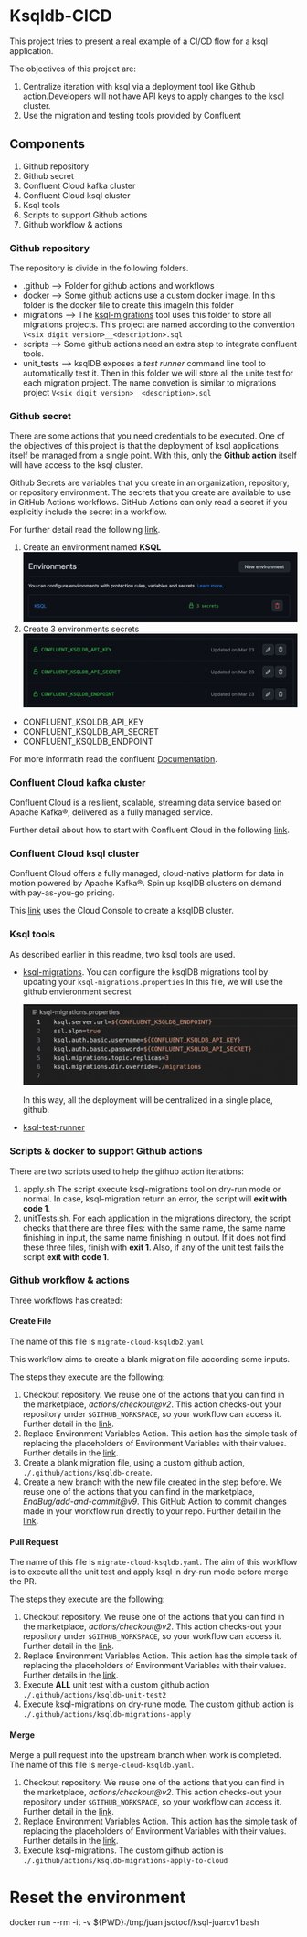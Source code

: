 # Ksqldb-CICD

This project tries to present a real example of a CI/CD flow for a ksql application.

The objectives of this project are:

1. Centralize iteration with ksql via a deployment tool like Github action.Developers will not have API keys to apply changes to the ksql cluster.
2. Use the migration and testing tools provided by Confluent

## Components

1. Github repository
2. Github secret
3. Confluent Cloud kafka cluster
4. Confluent Cloud ksql cluster
5. Ksql tools
6. Scripts to support Github actions
7. Github workflow & actions

### Github repository

The repository is divide in the following folders.

* .github --> Folder for github actions and workflows
* docker  --> Some github actions use a custom docker image. In this folder is the docker file to create this imageIn this folder
* migrations --> The [ksql-migrations](https://docs.ksqldb.io/en/latest/operate-and-deploy/migrations-tool/https:/) tool uses this folder to store all migrations projects. This project are named according to the convention `V<six digit version>__<description>.sql`
* scripts --> Some github actions need an extra step to integrate confluent tools.
* unit_tests --> ksqlDB exposes a *test runner* command line tool to automatically test it. Then in this folder we will store all the unite test for each migration project. The name convetion is similar to migrations project `V<six digit version>__<description>.sql`

### Github secret

There are some actions that you need credentials to be executed. One of the objectives of this project is that the deployment of ksql applications itself be managed from a single point. With this, only the **Github action** itself will have access to the ksql cluster.

Github Secrets are variables that you create in an organization, repository, or repository environment. The secrets that you create are available to use in GitHub Actions workflows. GitHub Actions can only read a secret if you explicitly include the secret in a workflow.

For further detail read the following [link](https://docs.github.com/en/actions/security-guides/encrypted-secrets#creating-encrypted-secrets-for-an-environmenthttps:/).

1. Create an environment named **KSQL**
   ![](assets/20230620_123524_environmetn.png)
2. Create 3 environments secrets
   ![](assets/20230620_123754_Secret.png)

* CONFLUENT_KSQLDB_API_KEY
* CONFLUENT_KSQLDB_API_SECRET
* CONFLUENT_KSQLDB_ENDPOINT

For more informatin read the confluent [Documentation](https://docs.confluent.io/cloud/current/access-management/authenticate/api-keys/api-keys.html).

### Confluent Cloud kafka cluster

Confluent Cloud is a resilient, scalable, streaming data service based on Apache Kafka®, delivered as a fully managed service.

Further detail about how to start with Confluent Cloud in the following [link](https://docs.confluent.io/cloud/current/get-started/index.htmlhttps:/).

### Confluent Cloud ksql cluster

Confluent Cloud offers a fully managed, cloud-native platform for data in motion powered by Apache Kafka®. Spin up ksqlDB clusters on demand with pay-as-you-go pricing.

This [link](https://docs.confluent.io/cloud/current/get-started/index.html#section-2-add-ksql-cloud-to-the-cluster) uses the Cloud Console to create a ksqlDB cluster.

### Ksql tools

As described earlier in this readme, two ksql tools are used.

* [ksql-migrations](https://docs.ksqldb.io/en/latest/operate-and-deploy/migrations-tool/https:/). You can configure the ksqlDB migrations tool by updating your `ksql-migrations.properties`
  In this file, we will use the github envieronment secrest

  ![](assets/20230620_152526_config_file.png)

  In this way, all the deployment will be centralized in a single place, github.
* [ksql-test-runner](https://docs.ksqldb.io/en/latest/how-to-guides/test-an-app/)

### Scripts & docker to support Github actions

There are two scripts used to help the github action iterations:

1. apply.sh The script execute ksql-migrations tool on dry-run mode or normal. In case, ksql-migration return an error, the script will **exit with code 1**.
2. unitTests.sh. For each application in the migrations directory, the script checks that there are three files: with the same name, the same name finishing in input, the same name finishing in output. If it does not find these three files, finish with **exit 1**. Also, if any of the unit test fails the script **exit with code 1**.

### Github workflow & actions

Three workflows has created:

#### Create File

The name of this file is `migrate-cloud-ksqldb2.yaml`

This workflow aims to create a blank migration file according some inputs.

The steps they execute are the following:

1. Checkout repository. We reuse one of the actions that you can find in the marketplace, *actions/checkout@v2*.
   This action checks-out your repository under `$GITHUB_WORKSPACE`, so your workflow can access it.
   Further detail in the [link](https://github.com/actions/checkout).
2. Replace Environment Variables Action.
   This action has the simple task of replacing the placeholders of Environment Variables with their values. Further details in the [link](https://github.com/marketplace/actions/replace_envs).
3. Create a blank migration file, using a custom github action, `./.github/actions/ksqldb-create`.
4. Create a new branch with the new file created in the step before. We reuse one of the actions that you can find in the marketplace, *EndBug/add-and-commit@v9*. This GitHub Action to commit changes made in your workflow run directly to your repo. Further detail in the [link](https://github.com/EndBug/add-and-commit).

#### Pull Request

The name of this file is `migrate-cloud-ksqldb.yaml`.
The aim of this workflow is to execute all the unit test and apply ksql in dry-run mode before merge the PR.

The steps they execute are the following:

1. Checkout repository. We reuse one of the actions that you can find in the marketplace, *actions/checkout@v2*.
   This action checks-out your repository under `$GITHUB_WORKSPACE`, so your workflow can access it.
   Further detail in the [link](https://github.com/actions/checkout).
2. Replace Environment Variables Action.
   This action has the simple task of replacing the placeholders of Environment Variables with their values. Further details in the [link](https://github.com/marketplace/actions/replace_envs).
3. Execute **ALL** unit test with a custom github action `./.github/actions/ksqldb-unit-test2`
4. Execute ksql-migrations on dry-rune mode. The custom github action is `./.github/actions/ksqldb-migrations-apply`

#### Merge

Merge a pull request into the upstream branch when work is completed. The name of this file is `merge-cloud-ksqldb.yaml`.

1. Checkout repository. We reuse one of the actions that you can find in the marketplace, *actions/checkout@v2*.
   This action checks-out your repository under `$GITHUB_WORKSPACE`, so your workflow can access it.
   Further detail in the [link](https://github.com/actions/checkout).
2. Replace Environment Variables Action.
   This action has the simple task of replacing the placeholders of Environment Variables with their values. Further details in the [link](https://github.com/marketplace/actions/replace_envs).
3. Execute ksql-migrations. The custom github action is `./.github/actions/ksqldb-migrations-apply-to-cloud`

# Reset the environment

docker run --rm -it -v ${PWD}:/tmp/juan jsotocf/ksql-juan:v1 bash
